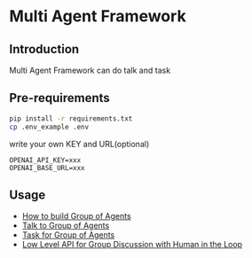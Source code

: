 # Multi Agent Framework

## Introduction

Multi Agent Framework can do talk and task

## Pre-requirements

```bash
pip install -r requirements.txt
cp .env_example .env
```

write your own KEY and URL(optional)

```
OPENAI_API_KEY=xxx
OPENAI_BASE_URL=xxx
```

## Usage

- [How to build Group of Agents](examples/001%20group.ipynb)
- [Talk to Group of Agents](examples/002%20talk.ipynb)
- [Task for Group of Agents](examples/002%20task.ipynb)
- [Low Level API for Group Discussion with Human in the Loop](examples/999%20low-level.ipynb)

